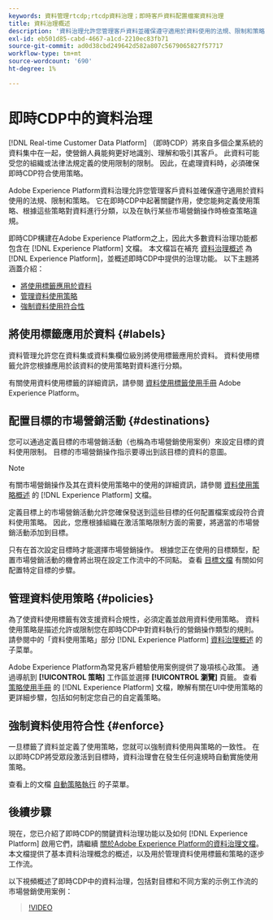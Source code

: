 ```yaml
---
keywords: 資料管理rtcdp;rtcdp資料治理；即時客戶資料配置檔案資料治理
title: 資料治理概述
description: '資料治理允許您管理客戶資料並確保遵守適用於資料使用的法規、限制和策略。 '
exl-id: eb501d85-cabd-4667-a1cd-2210ec83fb71
source-git-commit: ad0d38cbd249642d582a807c5679065827f57717
workflow-type: tm+mt
source-wordcount: '690'
ht-degree: 1%

---
```


# 即時CDP中的資料治理

[!DNL Real-time Customer Data Platform] （即時CDP）將來自多個企業系統的資料集中在一起，使營銷人員能夠更好地識別、理解和吸引其客戶。 此資料可能受您的組織或法律法規定義的使用限制的限制。 因此，在處理資料時，必須確保即時CDP符合使用策略。

Adobe Experience Platform資料治理允許您管理客戶資料並確保遵守適用於資料使用的法規、限制和策略。 它在即時CDP中起著關鍵作用，使您能夠定義使用策略、根據這些策略對資料進行分類，以及在執行某些市場營銷操作時檢查策略違規。

即時CDP構建在Adobe Experience Platform之上，因此大多數資料治理功能都包含在 [!DNL Experience Platform] 文檔。 本文檔旨在補充 [資料治理概述](../../data-governance/home.md) 為 [!DNL Experience Platform]，並概述即時CDP中提供的治理功能。 以下主題將涵蓋介紹：

* [將使用標籤應用於資料](#labels)
* [管理資料使用策略](#policies)
* [強制資料使用符合性](#enforce)

## 將使用標籤應用於資料 {#labels}

資料管理允許您在資料集或資料集欄位級別將使用標籤應用於資料。 資料使用標籤允許您根據應用於該資料的使用策略對資料進行分類。

有關使用資料使用標籤的詳細資訊，請參閱 [資料使用標籤使用手冊](../../data-governance/labels/overview.md) Adobe Experience Platform。

## 配置目標的市場營銷活動 {#destinations}

您可以通過定義目標的市場營銷活動（也稱為市場營銷使用案例）來設定目標的資料使用限制。 目標的市場營銷操作指示要導出到該目標的資料的意圖。

>[!NOTE]
>
>有關市場營銷操作及其在資料使用策略中的使用的詳細資訊，請參閱 [資料使用策略概述](../../data-governance/policies/overview.md) 的 [!DNL Experience Platform] 文檔。

定義目標上的市場營銷活動允許您確保發送到這些目標的任何配置檔案或段符合資料使用策略。 因此，您應根據組織在激活策略限制方面的需要，將適當的市場營銷活動添加到目標。

只有在首次設定目標時才能選擇市場營銷操作。 根據您正在使用的目標類型，配置市場營銷活動的機會將出現在設定工作流中的不同點。 查看 [目標文檔](../destinations/overview.md) 有關如何配置特定目標的步驟。

## 管理資料使用策略 {#policies}

為了使資料使用標籤有效支援資料合規性，必須定義並啟用資料使用策略。 資料使用策略是描述允許或限制您在即時CDP中對資料執行的營銷操作類型的規則。 請參閱中的「資料使用策略」部分 [!DNL Experience Platform] [資料治理概述](../../data-governance/home.md) 的子菜單。

Adobe Experience Platform為常見客戶體驗使用案例提供了幾項核心政策。 通過導航到 **[!UICONTROL 策略]** 工作區並選擇 **[!UICONTROL 瀏覽]** 頁籤。 查看 [策略使用手冊](../../data-governance/policies/user-guide.md) 的 [!DNL Experience Platform] 文檔，瞭解有關在UI中使用策略的更詳細步驟，包括如何制定您自己的自定義策略。

## 強制資料使用符合性 {#enforce}

一旦標籤了資料並定義了使用策略，您就可以強制資料使用與策略的一致性。 在以即時CDP將受眾段激活到目標時，資料治理會在發生任何違規時自動實施使用策略。

查看上的文檔 [自動策略執行](../../data-governance/enforcement/auto-enforcement.md) 的子菜單。

## 後續步驟

現在，您已介紹了即時CDP的關鍵資料治理功能以及如何 [!DNL Experience Platform] 啟用它們，請繼續 [關於Adobe Experience Platform的資料治理文檔](../../data-governance/home.md)。 本文檔提供了基本資料治理概念的概述，以及用於管理資料使用標籤和策略的逐步工作流。

以下視頻概述了即時CDP中的資料治理，包括對目標和不同方案的示例工作流的市場營銷使用案例：

>[!VIDEO](https://video.tv.adobe.com/v/33631?quality=12&learn=on)
